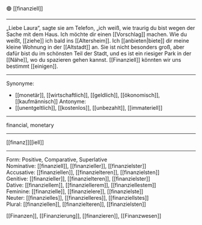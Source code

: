 🟢 [[finanziell]]

---
„Liebe Laura“, sagte sie am Telefon, „ich weiß, wie traurig du bist wegen der Sache mit dem Haus. Ich möchte dir einen [[Vorschlag]] machen. Wie du weißt, [[ziehe]] ich bald ins [[Altersheim]]. Ich [[anbieten|biete]] dir meine kleine Wohnung in der [[Altstadt]] an. Sie ist nicht besonders groß, aber dafür bist du im schönsten Teil der Stadt, und es ist ein riesiger Park in der [[Nähe]], wo du spazieren gehen kannst. [[Finanziell]] könnten wir uns bestimmt [[einigen]].

---
Synonyme:
- [[monetär]], [[wirtschaftlich]], [[geldlich]], [[ökonomisch]], [[kaufmännisch]]
Antonyme:
- [[unentgeltlich]], [[kostenlos]], [[unbezahlt]], [[immateriell]]

---
financial, monetary

---
[[finanz]][[iell]]

---

Form: Positive, Comparative, Superlative  
Nominative: [[finanziell]], [[finanzieller]], [[finanzielster]]  
Accusative: [[finanziellen]], [[finanzielteren]], [[finanzielsten]]  
Genitive: [[finanzieller]], [[finanzielteren]], [[finanzielster]]  
Dative: [[finanziellem]], [[finanziellerem]], [[finanziellestem]]  
Feminine: [[finanzielle]], [[finanzielere]], [[finanzielste]]  
Neuter: [[finanzielles]], [[finanzielleres]], [[finanziellstes]]  
Plural: [[finanziellen]], [[finanzielteren]], [[finanzielsten]]  

[[Finanzen]], [[Finanzierung]], [[finanzieren]], [[Finanzwesen]]